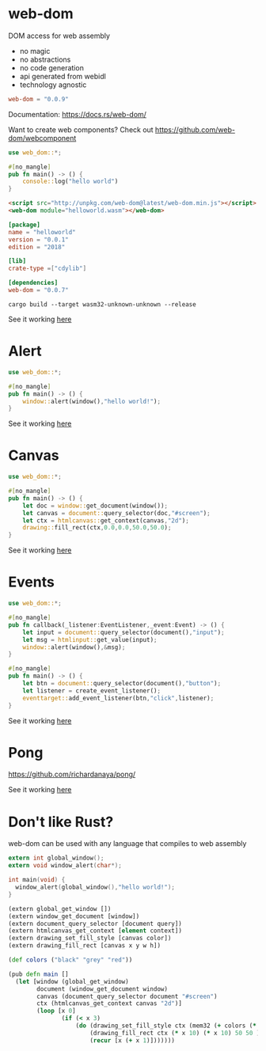 # web-dom

DOM access for web assembly
* no magic
* no abstractions
* no code generation
* api generated from webidl
* technology agnostic

```toml
web-dom = "0.0.9"
```

Documentation: https://docs.rs/web-dom/

Want to create web components? Check out https://github.com/web-dom/webcomponent

```rust
use web_dom::*;

#[no_mangle]
pub fn main() -> () {
    console::log("hello world")
}
```
```html
<script src="http://unpkg.com/web-dom@latest/web-dom.min.js"></script>
<web-dom module="helloworld.wasm"></web-dom>
```
```toml
[package]
name = "helloworld"
version = "0.0.1"
edition = "2018"

[lib]
crate-type =["cdylib"]

[dependencies]
web-dom = "0.0.7"
```
```console
cargo build --target wasm32-unknown-unknown --release
```

See it working [here](https://web-dom.github.io/web-dom/examples/helloworld/)

# Alert

```rust
use web_dom::*;

#[no_mangle]
pub fn main() -> () {
    window::alert(window(),"hello world!");
}
```

See it working [here](https://web-dom.github.io/web-dom/examples/alert/)

# Canvas

```rust
use web_dom::*;

#[no_mangle]
pub fn main() -> () {
    let doc = window::get_document(window());
    let canvas = document::query_selector(doc,"#screen");
    let ctx = htmlcanvas::get_context(canvas,"2d");
    drawing::fill_rect(ctx,0.0,0.0,50.0,50.0);
}
```

See it working [here](https://web-dom.github.io/web-dom/examples/canvas/)

# Events

```rust
use web_dom::*;

#[no_mangle]
pub fn callback(_listener:EventListener,_event:Event) -> () {
    let input = document::query_selector(document(),"input");
    let msg = htmlinput::get_value(input);
    window::alert(window(),&msg);
}

#[no_mangle]
pub fn main() -> () {
    let btn = document::query_selector(document(),"button");
    let listener = create_event_listener();
    eventtarget::add_event_listener(btn,"click",listener);
}
```

See it working [here](https://web-dom.github.io/web-dom/examples/events/)

# Pong

https://github.com/richardanaya/pong/


See it working [here](https://richardanaya.github.io/pong/)

# Don't like Rust?

web-dom can be used with any language that compiles to web assembly

```C
extern int global_window();
extern void window_alert(char*);

int main(void) {
  window_alert(global_window(),"hello world!");
}
```

```clojure
(extern global_get_window [])
(extern window_get_document [window])
(extern document_query_selector [document query])
(extern htmlcanvas_get_context [element context])
(extern drawing_set_fill_style [canvas color])
(extern drawing_fill_rect [canvas x y w h])

(def colors ("black" "grey" "red"))

(pub defn main []
  (let [window (global_get_window)
        document (window_get_document window)
        canvas (document_query_selector document "#screen")
        ctx (htmlcanvas_get_context canvas "2d")]
        (loop [x 0]
               (if (< x 3)
                   (do (drawing_set_fill_style ctx (mem32 (+ colors (* 4 x))))
                       (drawing_fill_rect ctx (* x 10) (* x 10) 50 50 )
                       (recur [x (+ x 1)]))))))
```
